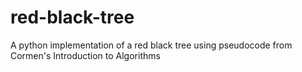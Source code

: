 # red-black-tree
A python implementation of a red black tree using pseudocode from Cormen's Introduction to Algorithms
